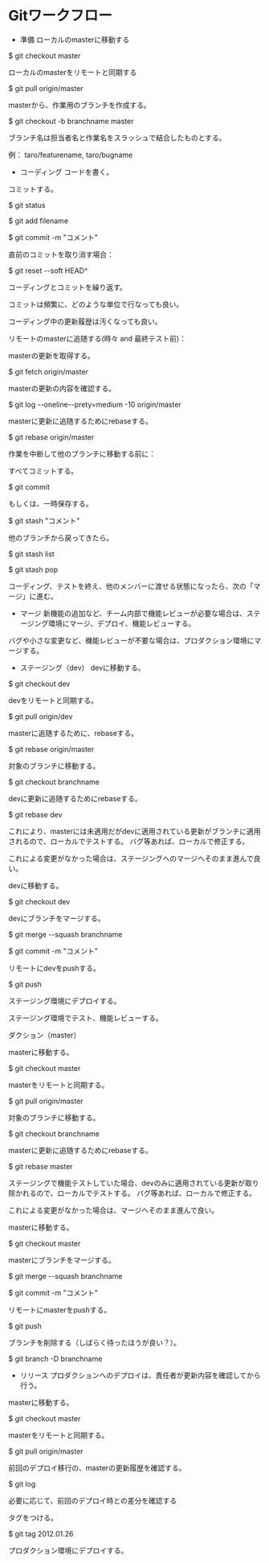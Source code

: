 # Gitワークフロー


* 準備
ローカルのmasterに移動する

$ git checkout master

ローカルのmasterをリモートと同期する

$ git pull origin/master

masterから、作業用のブランチを作成する。

$ git checkout -b branchname master

ブランチ名は担当者名と作業名をスラッシュで結合したものとする。

例： taro/featurename, taro/bugname

* コーディング
コードを書く。

コミットする。

$ git status

$ git add filename

$ git commit -m "コメント"

直前のコミットを取り消す場合：

$ git reset --soft HEAD^

コーディングとコミットを繰り返す。

コミットは頻繁に、どのような単位で行なっても良い。

コーディング中の更新履歴は汚くなっても良い。

リモートのmasterに追随する(時々 and 最終テスト前)：

masterの更新を取得する。

$ git fetch origin/master

masterの更新の内容を確認する。

$ git log --oneline--prety=medium -10 origin/master

masterに更新に追随するためにrebaseする。

$ git rebase origin/master

作業を中断して他のブランチに移動する前に：

すべてコミットする。

$ git commit

もしくは、一時保存する。

$ git stash "コメント"

他のブランチから戻ってきたら。

$ git stash list

$ git stash pop

コーディング、テストを終え、他のメンバーに渡せる状態になったら、次の「マージ」に進む。

* マージ
新機能の追加など、チーム内部で機能レビューが必要な場合は、ステージング環境にマージ、デプロイ、機能レビューする。

バグや小さな変更など、機能レビューが不要な場合は、プロダクション環境にマージする。

* ステージング（dev）
devに移動する。

$ git checkout dev

devをリモートと同期する。

$ git pull origin/dev

masterに追随するために、rebaseする。

$ git rebase origin/master

対象のブランチに移動する。

$ git checkout branchname

devに更新に追随するためにrebaseする。

$ git rebase dev

これにより、masterには未適用だがdevに適用されている更新がブランチに適用されるので、ローカルでテストする。 バグ等あれば、ローカルで修正する。

これによる変更がなかった場合は、ステージングへのマージへそのまま進んで良い。

devに移動する。

$ git checkout dev

devにブランチをマージする。

$ git merge --squash branchname

$ git commit -m "コメント"

リモートにdevをpushする。

$ git push

ステージング環境にデプロイする。

ステージング環境でテスト、機能レビューする。

ダクション（master）

masterに移動する。

$ git checkout master

masterをリモートと同期する。

$ git pull origin/master

対象のブランチに移動する。

$ git checkout branchname

masterに更新に追随するためにrebaseする。

$ git rebase master

ステージングで機能テストしていた場合、devのみに適用されている更新が取り除かれるので、ローカルでテストする。 バグ等あれば、ローカルで修正する。

これによる変更がなかった場合は、マージへそのまま進んで良い。

masterに移動する。

$ git checkout master

masterにブランチをマージする。

$ git merge --squash branchname

$ git commit -m "コメント"

リモートにmasterをpushする。

$ git push

ブランチを削除する（しばらく待ったほうが良い？）。

$ git branch -D branchname

* リリース
プロダクションへのデプロイは、責任者が更新内容を確認してから行う。

masterに移動する。

$ git checkout master

masterをリモートと同期する。

$ git pull origin/master

前回のデプロイ移行の、masterの更新履歴を確認する。

$ git log

必要に応じて、前回のデプロイ時との差分を確認する

タグをつける。

$ git tag 2012.01.26

プロダクション環境にデプロイする。

